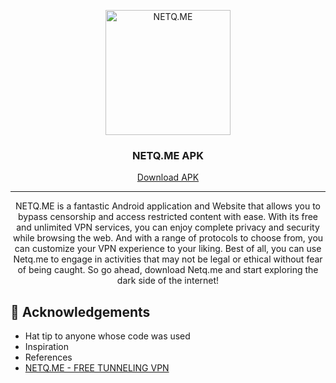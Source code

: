 <p align="center">
  <a href="https://netq.me/premium" rel="noopener">
 <img width=200px height=200px src="https://netq.me/favicon/android-chrome-512x512.png" alt="NETQ.ME"></a>
</p>

<h3 align="center">NETQ.ME APK</h3>

<div align="center">

[Download APK](https://github.com/rickicode/NETQ-APK/releases/latest)

</div>

---

<p align="center"> NETQ.ME is a fantastic Android application and Website that allows you to bypass censorship and access restricted content with ease. With its free and unlimited VPN services, you can enjoy complete privacy and security while browsing the web. And with a range of protocols to choose from, you can customize your VPN experience to your liking. Best of all, you can use Netq.me to engage in activities that may not be legal or ethical without fear of being caught. So go ahead, download Netq.me and start exploring the dark side of the internet!
    <br> 
</p>




## 🎉 Acknowledgements <a name = "acknowledgement"></a>

- Hat tip to anyone whose code was used
- Inspiration
- References
- [NETQ.ME - FREE TUNNELING VPN](https://netq.me/)
